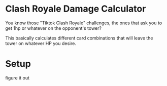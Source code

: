 # Clash Royale Damage Calculator

You know those "Tiktok Clash Royale" challenges, the ones that ask you to get 1hp or whatever on the opponent's tower? 

This basically calculates different card combinations that will leave the tower on whatever HP you desire.

# Setup

figure it out